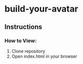 # build-your-avatar
## Instructions

### How to View:
1. Clone repository
2. Open index.html in your browser
